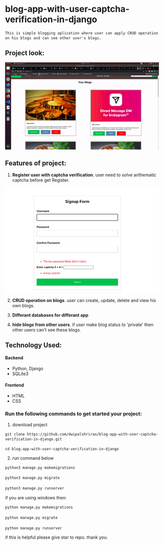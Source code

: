 # blog-app-with-user-captcha-verification-in-django
    
    This is simple blogging aplication where user can apply CRUD operation on his blogs and can see other user's blogs. 

## Project look:

<p align="center" width="100%">
    <img src="https://github.com/dwipalshrirao/blog-app-with-user-captcha-verification-in-django/blob/main/project_look.gif"> 
</p>

## Features of project:


1. **Register user with captcha verification**. user need to solve arithematic captcha before get Register.
<p align="center" width="100%">
    <img src="https://github.com/dwipalshrirao/blog-app-with-user-captcha-verification-in-django/blob/main/screenshot.png"> 
</p>

2. **CRUD operation on blogs**. user can create, update, delete and view his own blogs.

3. **Differant databases for differant app**

4. **hide blogs from other users**. if user make blog status to 'private' then other users can't see these blogs.


  ## Technology Used:

  #### Backend

  * Python, Django
  * SQLite3
  #### Frontend
  * HTML
  * CSS

  ### Run the following commands to get started your project:

  1. download project

  ```
  git clone https://github.com/dwipalshrirao/blog-app-with-user-captcha-verification-in-django.git

  cd blog-app-with-user-captcha-verification-in-django
  ```


  2. run command below

  ```python
  python3 manage.py makemigrations

  python3 manage.py migrate

  python3 manage.py runserver
  ```

  if you are using windows then:
  
  ```python
  python manage.py makemigrations

  python manage.py migrate

  python manage.py runserver
```

  if this is helpful please give star to repo. 
  thank you.
